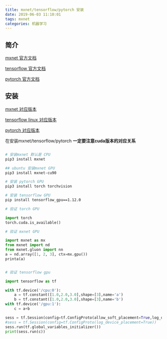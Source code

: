 ```yaml
---
title: mxnet/tensorflow/pytorch 安装
date: 2019-06-03 11:10:01
tags: mxnet
categories: 机器学习
---
```


## 简介

[mxnet 官方文档](https://mxnet-tqchen.readthedocs.io/en/latest/zh/overview.html)

[tensorflow 官方文档](http://www.tensorfly.cn/)

[pytorch 官方文档](https://pytorch-cn.readthedocs.io/zh/latest/)

## 安装

[mxnet 对应版本](https://mxnet.incubator.apache.org/versions/master/install/index.html?platform=Linux&language=Python&processor=GPU)

[tensorflow linux 对应版本](https://tensorflow.google.cn/install/source)

[pytorch 对应版本](https://pytorch.org/get-started/locally/)

在安装mxnet/tensorflow/pytorch **一定要注意cuda版本的对应关系**

```bash

# 安装mxnet 默认是 CPU
pip3 install mxnet

## ubuntu 安装mxnet GPU
pip3 install mxnet-cu90

# 安装 pytorch GPU
pip3 install torch torchvision

# 安装 tensorflow GPU
pip install tensorflow_gpu==1.12.0

```

```python
# 验证 torch GPU

import torch
torch.cuda.is_available()

# 验证 mxnet GPU

import mxnet as mx
from mxnet import nd
from mxnet.gluon import nn
a = nd.array([1, 2, 3], ctx=mx.gpu())
printa(a)


# 验证 tensorflow gpu

import tensorflow as tf

with tf.device('/cpu:0'):
    a = tf.constant([1.0,2.0,3.0],shape=[3],name='a')
    b = tf.constant([1.0,2.0,3.0],shape=[3],name='b')
with tf.device('/gpu:1'):
    c = a+b

sess = tf.Session(config=tf.ConfigProto(allow_soft_placement=True,log_device_placement=True))
#sess = tf.Session(config=tf.ConfigProto(log_device_placement=True))
sess.run(tf.global_variables_initializer())
print(sess.run(c))
```
